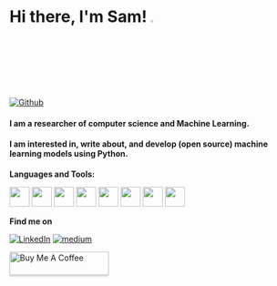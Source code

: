 <h1 align="left">
    Hi there, I'm Sam!
    <a href="https://skyline.github.com/samanemami/2021">
        <img height="3%" width="3%" src="https://raw.githubusercontent.com/skyline-emu/branding/master/logo/skyline-logo.png"><br>
    </a>
</h1>

[![Github](https://img.shields.io/github/followers/samanemami?label=Follow&style=social)](https://github.com/samanemami)
<br />
<h4> I am a researcher of computer science and Machine Learning. </h4>
<h4> I am interested in, write about, and develop (open source) machine learning models using Python. </h4>

**Languages and Tools:** 

<img height="35" src="https://cdn.jsdelivr.net/gh/devicons/devicon/icons/ubuntu/ubuntu-plain.svg"> <img height="35" src="https://cdn.jsdelivr.net/gh/devicons/devicon/icons/bash/bash-original.svg"> <img height="35" src="https://cdn.jsdelivr.net/gh/devicons/devicon/icons/c/c-original.svg"> <img height="35" src="https://cdn.jsdelivr.net/gh/devicons/devicon/icons/java/java-original.svg"> <img height="35" src="https://cdn.jsdelivr.net/gh/devicons/devicon/icons/python/python-original-wordmark.svg"> <img height="35" src="https://cdn.jsdelivr.net/gh/devicons/devicon/icons/jupyter/jupyter-original-wordmark.svg"> <img height="35" src="https://cdn.jsdelivr.net/gh/devicons/devicon/icons/html5/html5-original.svg"> <img height="35" src="https://cdn.jsdelivr.net/gh/devicons/devicon/icons/spss/spss-original.svg">


**Find me on**

<a href="https://www.linkedin.com/in/saman-emami/" target="_blank"><img alt="LinkedIn" src="https://img.shields.io/badge/linkedin-%230077B5.svg?&style=for-the-badge&logo=linkedin&logoColor=white" /></a> <a href="https://medium.com/@samanemami" target="_blank"><img alt="medium" src="https://img.shields.io/badge/medium-%230077B5.svg?&style=for-the-badge&logo=medium&logoColor=black" /></a>


<a href="http://buymeacoffee.com/samanemami" target="_blank"><img src="https://www.buymeacoffee.com/assets/img/custom_images/orange_img.png" alt="Buy Me A Coffee" style="height: 41px !important;width: 174px !important;box-shadow: 0px 3px 2px 0px rgba(190, 190, 190, 0.5) !important;-webkit-box-shadow: 0px 3px 2px 0px rgba(190, 190, 190, 0.5) !important;" ></a>
